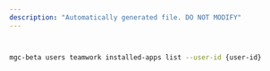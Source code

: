 ```yaml
---
description: "Automatically generated file. DO NOT MODIFY"
---
```


```bash


mgc-beta users teamwork installed-apps list --user-id {user-id}

```